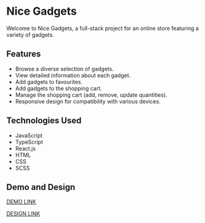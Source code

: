 # Nice Gadgets

Welcome to Nice Gadgets, a full-stack project for an online store featuring a variety of gadgets.

## Features

- Browse a diverse selection of gadgets.
- View detailed information about each gadget.
- Add gadgets to favourites.
- Add gadgets to the shopping cart.
- Manage the shopping cart (add, remove, update quantities).
- Responsive design for compatibility with various devices.

## Technologies Used

- JavaScript
- TypeScript
- React.js
- HTML
- CSS
- SCSS

## Demo and Design

[DEMO LINK](https://fe-oct23-team3.github.io/product_catalog/)

[DESIGN LINK](https://www.figma.com/file/T5ttF21UnT6RRmCQQaZc6L/Phone-catalog-(V2)-Original)
